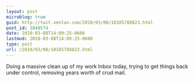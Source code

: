 ```yaml
---
layout: post
microblog: true
guid: http://twit.vmstan.com/2010/03/08/10185788823.html
post_id: 3048574
date: 2010-03-08T14:09:25-0600
lastmod: 2010-03-08T14:09:25-0600
type: post
url: /2010/03/08/10185788823.html
---
```

Doing a massive clean up of my work Inbox today, trying to get things back under control, removing years worth of crud mail.
